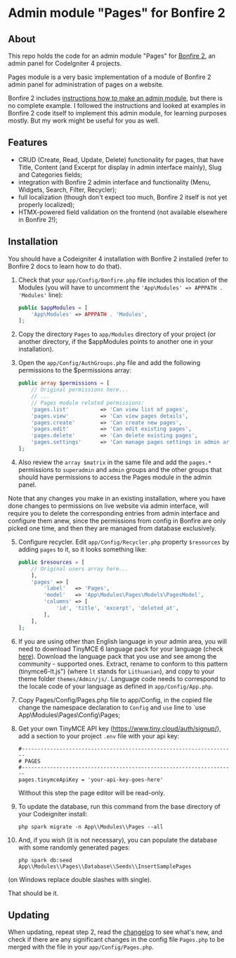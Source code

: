 # Admin module "Pages" for Bonfire 2

## About

This repo holds the code for an admin module "Pages" for [Bonfire 2](https://github.com/lonnieezell/Bonfire2), an admin panel for CodeIgniter 4 projects.

Pages module is a very basic implementation of a module of Bonfire 2 admin panel for administration of pages on a website.

Bonfire 2 includes [instructions how to make an admin module](https://github.com/lonnieezell/Bonfire2/blob/develop/docs/building_admin_modules/index.md), but there is no complete example. I followed the instructions and looked at examples in Bonfire 2 code itself to implement this admin module, for learning purposes mostly. But my work might be useful for you as well.

## Features

- CRUD (Create, Read, Update, Delete) functionality for pages, that have Title, Content (and Excerpt for display in admin interface mainly), Slug and Categories fields;
- integration with Bonfire 2 admin interface and functionality (Menu, Widgets, Search, Filter, Recycler);
- full localization (though don't expect too much, Bonfire 2 itself is not yet properly localized);
- HTMX-powered field validation on the frontend (not available elsewhere in Bonfire 2!);

## Installation

You should have a Codeigniter 4 installation with  Bonfire 2 installed (refer to Bonfire 2 docs to learn how to do that).

1. Check that your `app/Config/Bonfire.php` file includes this location of the Modules (you will have to uncomment the
`'App\Modules' => APPPATH . 'Modules'` line):

    ```php
    public $appModules = [
        'App\Modules' => APPPATH . 'Modules',
    ];
    ```

2. Copy the directory `Pages` to `app/Modules` directory of your project (or another directory, if the $appModules points to another one in your installation).

3. Open the `app/Config/AuthGroups.php` file and add the following permissions to the $permissions array:

    ```php
    public array $permissions = [
        // Original permissions here...
        // ...
        // Pages module related permissions:
        'pages.list'          => 'Can view list of pages',
        'pages.view'          => 'Can view pages details',
        'pages.create'        => 'Can create new pages',
        'pages.edit'          => 'Can edit existing pages',
        'pages.delete'        => 'Can delete existing pages',
        'pages.settings'      => 'Can manage pages settings in admin area',
    ];
    ```

4. Also review the `array $matrix` in the same file and add the `pages.*` permissions to `superadmin` and `admin` groups and the other groups that should have permissions to access the Pages module in the admin panel.

Note that any changes you make in an existing installation, where you have done changes to permissions on live website via admin interface, will
require you to delete the corresponding entries from admin interface and configure them anew, since the permissions from config in Bonfire are only picked one time, and then they are managed from database exclusively.

5. Configure recycler. Edit `app/Config/Recycler.php` property `$resources` by adding `pages` to it, so it looks something like:

    ```php
    public $resources = [
        // Original users array here...
        ],
        'pages' => [
            'label'   => 'Pages',
            'model'   => 'App\Modules\Pages\Models\PagesModel',
            'columns' => [
                'id', 'title', 'excerpt', 'deleted_at',
            ],
        ],
    ];
    ```

6. If you are using other than English language in your admin area, you will need to download
    TinyMCE 6 language pack for your language (check [here](https://www.tiny.cloud/get-tiny/language-packages/)).
    Download the language pack that you use and see among the community - supported ones. Extract, rename to conform to this
    pattern (tinymce6-lt.js") (where `lt` stands for `Lithuanian`), and copy to your theme folder
    `themes/Admin/js/`. Language code needs to correspond to the locale code of your language as defined in `app/Config/App.php`.

7. Copy Pages/Config/Pages.php file to app/Config, in the copied file change the namespace declaration to `Config`
   and `use` line to `use App\Modules\Pages\Config\Pages;

8. Get your own TinyMCE API key (https://www.tiny.cloud/auth/signup/), add a section to your project `.env` file with your api key:

    ```env
    #--------------------------------------------------------------------
    # PAGES
    #--------------------------------------------------------------------
    pages.tinymceApiKey = 'your-api-key-goes-here'
    ```

    Without this step the page editor will be read-only.

9.  To update the database, run this command from the base directory of your Codeigniter install:

    `php spark migrate -n App\\Modules\\Pages --all`

10. And, if you wish (it is not necessary), you can populate the database with some randomly generated pages:

    `php spark db:seed App\\Modules\\Pages\\Database\\Seeds\\InsertSamplePages`

(on Windows replace double slashes with single).

That should be it.

## Updating

When updating, repeat step 2, read the [changelog](CHANGELOG.md) to see what's new,
and check if there are any significant changes in the config file `Pages.php` 
to be merged with the file in your `app/Config/Pages.php`.
